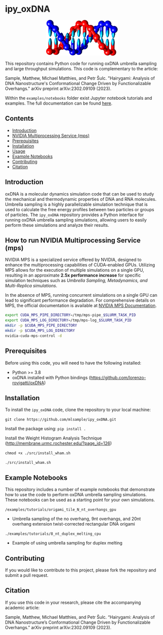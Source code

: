 # ipy_oxDNA
<center>
<img src="oxDNA.png">
</center>

This repository contains Python code for running oxDNA umbrella sampling and large throughput simulations. This code is complementary to the article:

Sample, Matthew, Michael Matthies, and Petr Šulc. "Hairygami: Analysis of DNA Nanostructure's Conformational Change Driven by Functionalizable Overhangs." arXiv preprint arXiv:2302.09109 (2023).

Within the `examples/notebooks` folder exist Jupyter notebook tutorials and examples. The full documentation can be found [here](https://mlsample.github.io/ipy_oxDNA/index.html).

## Contents
- [Introduction](#introduction)
- [NVIDIA Multiprocessing Service (mps)](#how-to-run-nvidia-multiprocessing-service-mps)
- [Prerequisites](#prerequisites)
- [Installation](#installation)
- [Usage](#usage)
- [Example Notebooks](#example-notebooks)
- [Contributing](#contributing)
- [Citation](#citation)

## Introduction
oxDNA is a molecular dynamics simulation code that can be used to study the mechanical and thermodynamic properties of DNA and RNA molecules. Umbrella sampling is a highly parallelizable simulation technique that is used to calculate the free energy profiles between two particles or groups of particles. The `ipy_oxDNA` repository provides a Python interface for running oxDNA umbrella sampling simulations, allowing users to easily perform these simulations and analyze their results.

## How to run NVIDIA Multiprocessing Service (mps)
NVIDIA MPS is a specialized service offered by NVIDIA, designed to enhance the multiprocessing capabilities of CUDA-enabled GPUs. Utilizing MPS allows for the execution of multiple simulations on a single GPU, resulting in an approximate **2.5x performance increase** for specific simulation techniques such as *Umbrella Sampling, Metadynamics, and Multi-Replica simulations*.

In the absence of MPS, running concurrent simulations on a single GPU can lead to significant performance degradation. For comprehensive details on MPS, the official documentation is available at [NVIDIA MPS Documentation](https://docs.nvidia.com/deploy/mps/index.html).

```bash
export CUDA_MPS_PIPE_DIRECTORY=/tmp/mps-pipe_$SLURM_TASK_PID
export CUDA_MPS_LOG_DIRECTORY=/tmp/mps-log_$SLURM_TASK_PID
mkdir -p $CUDA_MPS_PIPE_DIRECTORY
mkdir -p $CUDA_MPS_LOG_DIRECTORY
nvidia-cuda-mps-control -d
```

## Prerequisites
Before using this code, you will need to have the following installed:

- Python >= 3.8
- oxDNA installed with Python bindings (https://github.com/lorenzo-rovigatti/oxDNA)

## Installation
To install the `ipy_oxDNA` code, clone the repository to your local machine:

`git clone https://github.com/mlsample/ipy_oxDNA.git`

Install the package using:
`pip install .`

Install the Weight Histogram Analysis Technique (http://membrane.urmc.rochester.edu/?page_id=126)

`chmod +x ./src/install_wham.sh`

`./src/install_wham.sh`

## Example Notebooks
This repository includes a number of example notebooks that demonstrate how to use the code to perform oxDNA umbrella sampling simulations. These notebooks can be used as a starting point for your own simulations.

`/examples/tutorials/origami_tile_N_nt_overhangs_gpu`
- Umbrella sampling of the no overhang, 9nt overhangs, and 20nt overhang extension twist-corrected rectangular DNA origami

`./examples/tutorials/8_nt_duplex_melting_cpu`
- Example of using umbrella sampling for duplex melting

## Contributing
If you would like to contribute to this project, please fork the repository and submit a pull request.

## Citation
If you use this code in your research, please cite the accompanying academic article:

Sample, Matthew, Michael Matthies, and Petr Šulc. “Hairygami: Analysis of DNA Nanostructure’s Conformational Change Driven by Functionalizable Overhangs.” arXiv preprint arXiv:2302.09109 (2023).